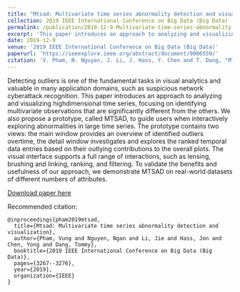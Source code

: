 ```yaml
---
title: "Mtsad: Multivariate time series abnormality detection and visualization"
collection: 2019 IEEE International Conference on Big Data (Big Data)
permalink: /publication/2019-12-9-Multivariate-time-series-abnormality-detection-and-visualization
excerpt: 'This paper introduces an approach to analyzing and visualizing highdimensional time series, focusing on identifying multivariate observations that are significantly different from the others. We also propose a prototype, called MTSAD, to guide users when interactively exploring abnormalities in large time series.'
date: 2019-12-9
venue: '2019 IEEE International Conference on Big Data (Big Data)'
paperurl: 'https://ieeexplore.ieee.org/abstract/document/9006559/'
citation: 'V. Pham, N. Nguyen, J. Li, J. Hass, Y. Chen and T. Dang, "MTSAD: Multivariate Time Series Abnormality Detection and Visualization," 2019 IEEE International Conference on Big Data (Big Data), 2019, pp. 3267-3276, doi: 10.1109/BigData47090.2019.9006559.'
---
```

Detecting outliers is one of the fundamental tasks in visual analytics and valuable in many application domains, such as suspicious network cyberattack recognition. This paper introduces an approach to analyzing and visualizing highdimensional time series, focusing on identifying multivariate observations that are significantly different from the others. We also propose a prototype, called MTSAD, to guide users when interactively exploring abnormalities in large time series. The prototype contains two views: the main window provides an overview of identified outliers overtime, the detail window investigates and explores the ranked temporal data entries based on their outlying contributions to the overall plots. The visual interface supports a full range of interactions, such as lensing, brushing and linking, ranking, and filtering. To validate the benefits and usefulness of our approach, we demonstrate MTSAD on real-world datasets of different numbers of attributes.

[Download paper here](https://artlands.github.io/files/pham-bigdata-2019.pdf)

Recommended citation: 

```
@inproceedings{pham2019mtsad,
  title={Mtsad: Multivariate time series abnormality detection and visualization},
  author={Pham, Vung and Nguyen, Ngan and Li, Jie and Hass, Jon and Chen, Yong and Dang, Tommy},
  booktitle={2019 IEEE International Conference on Big Data (Big Data)},
  pages={3267--3276},
  year={2019},
  organization={IEEE}
}
```